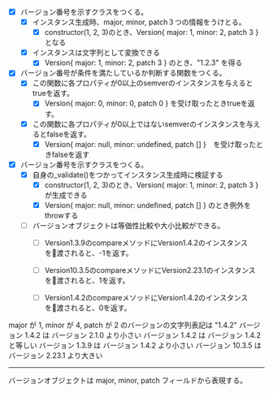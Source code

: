 - [x] バージョン番号を示すクラスをつくる。
    - [x] インスタンス生成時、major, minor, patch３つの情報をうけとる。
        - [x] constructor(1, 2, 3)のとき、Version{ major: 1, minor: 2, patch 3 } となる
    - [x] インスタンスは文字列として変換できる
        - [x] Version{ major: 1, minor: 2, patch 3 } のとき、"1.2.3" を得る

- [x] バージョン番号が条件を満たしているか判断する関数をつくる。
    - [x] この関数に各プロパティが0以上のsemverのインスタンスを与えるとtrueを返す。
        - [x] Version{ major: 0, minor: 0, patch 0 } を受け取ったときtrueを返す。
    - [x]  この関数に各プロパティが0以上ではないsemverのインスタンスを与えるとfalseを返す。
        - [x] Version{ major: null, minor: undefined, patch [] }　を受け取ったときfalseを返す

- [x] バージョン番号を示すクラスをつくる。
    - [x] 自身の_validate()をつかってインスタンス生成時に検証する
        - [x] constructor(1, 2, 3)のとき、Version{ major: 1, minor: 2, patch 3 } が生成できる
        - [x] Version{ major: null, minor: undefined, patch [] } のとき例外をthrowする

    - [ ] バージョンオブジェクトは等価性比較や大小比較ができる。
        - [ ] Version1.3.9のcompareメソッドにVersion1.4.2のインスタンスを渡されると、-1を返す。
        - [ ] Version10.3.5のcompareメソッドにVersion2.23.1のインスタンスを渡されると、1を返す。
        - [ ] Version1.4.2のcompareメソッドにVersion1.4.2のインスタンスを渡されると、0を返す。



major が 1, minor が 4, patch が 2 のバージョンの文字列表記は "1.4.2"
バージョン 1.4.2 は バージョン 2.1.0 より小さい
バージョン 1.4.2 は バージョン 1.4.2 と等しい
バージョン 1.3.9 は バージョン 1.4.2 より小さい
バージョン 10.3.5 は バージョン 2.23.1 より大きい

---

バージョンオブジェクトは major, minor, patch フィールドから表現する。
